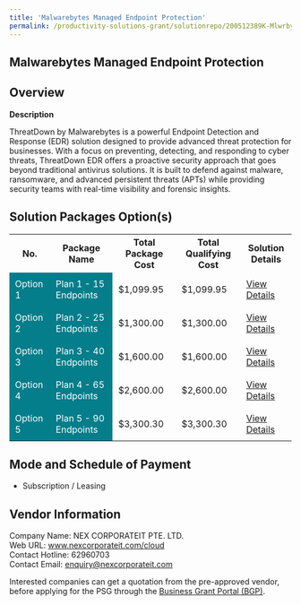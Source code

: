 ```yaml
---
title: 'Malwarebytes Managed Endpoint Protection'
permalink: /productivity-solutions-grant/solutionrepo/200512389K-Mlwrbyts-Mngd-Endpont-Protcton-G
---
```


## Malwarebytes Managed Endpoint Protection

## Overview

**Description**

ThreatDown by Malwarebytes is a powerful Endpoint Detection and Response (EDR) solution designed to provide advanced threat protection for businesses. With a focus on preventing, detecting, and responding to cyber threats, ThreatDown EDR offers a proactive security approach that goes beyond traditional antivirus solutions. It is built to defend against malware, ransomware, and advanced persistent threats (APTs) while providing security teams with real-time visibility and forensic insights.

## Solution Packages Option(s)

<table>
<tr>
<th><b>No.</b></th>
<th><b>Package Name</b></th>
<th><b>Total Package Cost</b></th>
<th><b>Total Qualifying Cost</b></th>
<th><b>Solution Details</b></th>
</tr>
<tr>
<td style='padding: 10px; background-color: #037E8A; color: #FFFFFF;'>Option 1</td>
<td style='padding: 10px; background-color: #037E8A; color: #FFFFFF;'>Plan 1 - 15 Endpoints</td>
<td style='padding: 10px;'>$1,099.95</td>
<td style='padding: 10px;'>$1,099.95</td>
<td style='padding: 10px;'><a href='/images/psg/200512389K_20240228_17072025_Desensitised_Annex3_Part1.pdf' target='_blank'>View Details</a></td>
</tr>
<tr>
<td style='padding: 10px; background-color: #037E8A; color: #FFFFFF;'>Option 2</td>
<td style='padding: 10px; background-color: #037E8A; color: #FFFFFF;'>Plan 2 - 25 Endpoints</td>
<td style='padding: 10px;'>$1,300.00</td>
<td style='padding: 10px;'>$1,300.00</td>
<td style='padding: 10px;'><a href='/images/psg/200512389K_20240228_17072025_Desensitised_Annex3_Part2.pdf' target='_blank'>View Details</a></td>
</tr>
<tr>
<td style='padding: 10px; background-color: #037E8A; color: #FFFFFF;'>Option 3</td>
<td style='padding: 10px; background-color: #037E8A; color: #FFFFFF;'>Plan 3 - 40 Endpoints</td>
<td style='padding: 10px;'>$1,600.00</td>
<td style='padding: 10px;'>$1,600.00</td>
<td style='padding: 10px;'><a href='/images/psg/200512389K_20240228_17072025_Desensitised_Annex3_Part3.pdf' target='_blank'>View Details</a></td>
</tr>
<tr>
<td style='padding: 10px; background-color: #037E8A; color: #FFFFFF;'>Option 4</td>
<td style='padding: 10px; background-color: #037E8A; color: #FFFFFF;'>Plan 4 - 65 Endpoints</td>
<td style='padding: 10px;'>$2,600.00</td>
<td style='padding: 10px;'>$2,600.00</td>
<td style='padding: 10px;'><a href='/images/psg/200512389K_20240228_17072025_Desensitised_Annex3_Part4.pdf' target='_blank'>View Details</a></td>
</tr>
<tr>
<td style='padding: 10px; background-color: #037E8A; color: #FFFFFF;'>Option 5</td>
<td style='padding: 10px; background-color: #037E8A; color: #FFFFFF;'>Plan 5 - 90 Endpoints</td>
<td style='padding: 10px;'>$3,300.30</td>
<td style='padding: 10px;'>$3,300.30</td>
<td style='padding: 10px;'><a href='/images/psg/200512389K_20240228_17072025_Desensitised_Annex3_Part5.pdf' target='_blank'>View Details</a></td>
</tr>
</table>

## Mode and Schedule of Payment

 - Subscription / Leasing

## Vendor Information

 Company Name: NEX CORPORATEIT PTE. LTD.<br>Web URL: www.nexcorporateit.com/cloud <br>Contact Hotline: 62960703 <br>Contact Email: enquiry@nexcorporateit.com <br>

Interested companies can get a quotation from the pre-approved vendor, before applying for the PSG through the <a href='https://www.businessgrants.gov.sg/' target='_blank' rel='noopener'>Business Grant Portal (BGP)</a>.

<script src="/jquery/resize-tables.js"></script>
